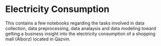 # Electricity Consumption

This contains a few notebooks regarding the tasks involved in data collection, data preprocessing, data analaysis and data modeling toward getting a business insight into the electricity consumption of a shopping mall (Alborz) located in Qazvin.
